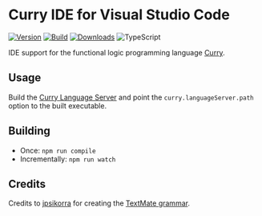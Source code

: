 # Curry IDE for Visual Studio Code

[![Version](https://raster.shields.io/visual-studio-marketplace/v/fwcd.curry)](https://marketplace.visualstudio.com/items?itemName=fwcd.curry)
[![Build](https://raster.shields.io/github/workflow/status/fwcd/vscode-curry/Build)](https://github.com/fwcd/vscode-curry/actions)
[![Downloads](https://raster.shields.io/visual-studio-marketplace/d/fwcd.curry)](https://marketplace.visualstudio.com/items?itemName=fwcd.curry)
![TypeScript](https://raster.shields.io/badge/language-TypeScript-2b7489.png)

IDE support for the functional logic programming language [Curry](https://en.wikipedia.org/wiki/Curry_(programming_language)).

## Usage
Build the [Curry Language Server](https://github.com/fwcd/curry-language-server) and point the `curry.languageServer.path` option to the built executable.

## Building
* Once: `npm run compile`
* Incrementally: `npm run watch`

## Credits
Credits to [jpsikorra](https://github.com/jpsikorra) for creating the [TextMate grammar](https://github.com/jpsikorra/curry_syntax_highlight).
